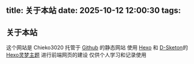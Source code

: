 title: 关于本站
date: 2025-10-12 12:00:30
tags:
---
## 关于本站
这个网站是 Chieko3020 托管于 [Github](https://github.com/) 的静态网站
使用 [Hexo](http://zespia.tw/hexo) 和 [D-Sketon](https://github.com/D-Sketon/)的 [Hexo灵梦主题](https://github.com/D-Sketon/hexo-theme-reimu) 进行前端网页的建设
仅供个人学习和记录使用 